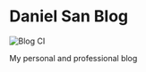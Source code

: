# Daniel San Blog

![Blog CI](https://github.com/danielsanfr/blog/workflows/Jekyll%20Blog%20CI/badge.svg)

My personal and professional blog
